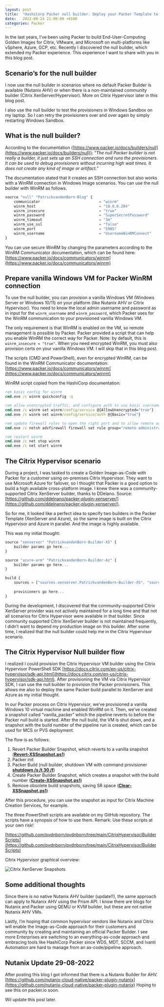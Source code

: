 ```yaml
---
layout: post
title:  "HashiCorp Packer null builder. Deploy your Packer Template to non-supported builders like Citrix Hypervisor and Nutanix AHV"
date:   2022-08-24 21:00:00 +0100
categories: Packer
---
```


In the last years, I’ve been using Packer to build End-User-Computing Golden Images for Citrix, VMware, and Microsoft on multi-platforms like vSphere, Azure, GCP, etc. Recently I discovered the null builder, which extended my Packer experience. This experience I want to share with you in this blog post.

## Scenario’s for the null builder
I now use the null builder in scenarios where no default Packer Builder is available (Nutanix AHV) or when there is a non-maintained community builder (Citrix XenServer/Hypervisor). More on Citrix Hypervisor later in this blog post.

I also use the null builder to test the provisioners in Windows Sandbox on my laptop. So I can retry the provisioners over and over again by simply restarting Windows Sandbox.

## What is the null builder?
According to the documentation ([https://www.packer.io/docs/builders/null](https://www.packer.io/docs/builders/null)): “_The null Packer builder is not really a builder, it just sets up an SSH connection and runs the provisioners. It can be used to debug provisioners without incurring high wait times. It does not create any kind of image or artifact._”

The documentation stated that it creates an SSH connection but also works with a WinRM connection in Windows Image scenarios. You can use the null builder with WinRM as follows.
```javascript 
source "null" "PatrickvandenBorn-Blog" {
    communicator                           = "winrm"
    winrm_host                             = "10.0.0.204"
    winrm_insecure                         = "true"
    winrm_password                         = "SuperSecretPassword"
    winrm_timeout                          = "3m"
    winrm_use_ssl                          = "false"
    winrm_port                             = "5985"
    winrm_username                         = "UsernameWinRMConnect"
}
```
You can use secure WinRM by changing the parameters according to the WinRM Communicator documentation, which can be found here: [https://www.packer.io/docs/communicators/winrm](https://www.packer.io/docs/communicators/winrm)

## Prepare vanilla Windows VM for Packer WinRM connection
To use the null builder, you can provision a vanilla Windows VM (Windows Server or Windows 10/11) on your platform (like Nutanix AHV or Citrix Hypervisor). You need to know the local admin username and password as in input for the ```winrm_username``` and ```winrm_password```, which Packer uses for the WinRM communication to your provisioned vanilla Windows VM.

The only requirement is that WinRM is enabled on the VM, so remote management is possible by Packer. Packer provided a script that can help you enable WinRM the correct way for Packer. 
Note: by default, this is ```winrm_insecure = "true"```. When you need encrypted WinRM, you must also provision certs on your vanilla Windows VM. I will skip that in this blog post.

The scripts (CMD and PowerShell), even for encrypted WinRM, can be found in the WinRM Communicator documentation:  [https://www.packer.io/docs/communicators/winrm](https://www.packer.io/docs/communicators/winrm) 

WinRM script copied from the HashiCorp documentation:
```cmd
rem basic config for winrm
cmd.exe /c winrm quickconfig -q

rem allow unencrypted traffic, and configure auth to use basic username/password auth
cmd.exe /c winrm set winrm/config/service @{AllowUnencrypted="true"}
cmd.exe /c winrm set winrm/config/service/auth @{Basic="true"}

rem update firewall rules to open the right port and to allow remote administration
cmd.exe /c netsh advfirewall firewall set rule group="remote administration" new enable=yes

rem restart winrm
cmd.exe /c net stop winrm
cmd.exe /c net start winrm
```
## The Citrix Hypervisor scenario
During a project, I was tasked to create a Golden Image-as-Code with Packer for a customer using on-premises Citrix Hypervisor. They want to use Microsoft Azure for failover, so I thought that Packer is a good option to build a high available cross-platform image. I knew there was a community-supported Citrix XenServer builder, thanks to DDelano. Source: [https://github.com/ddelnano/packer-plugin-xenserver/](https://github.com/ddelnano/packer-plugin-xenserver/).

So for me, it looked like a perfect idea to specify two builders in the Packer Template (XenServer and Azure), so the same image is built on the Citrix Hypervisor and Azure in parallel. And the image is highly available.

This was my initial thought:
```javascript
source "xenserver" "PatrickvandenBorn-Builder-XS" {
    builder params go here...
}

source "azure-arm" "PatrickvandenBorn-Builder-Az" {
    builder params go here...
}

build {
    sources = ["sources.xenserver.PatrickvandenBorn-Builder-XS", "sources.azurearm.PatrickvandenBorn-Builder-XS"]
   
    provisioners go here...
}
```
During the development, I discovered that the community-supported Citrix XenServer provider was not actively maintained for a long time and that not all scenarios for Citrix Hypervisor were available in that builder. Since community supported Citrix XenServer builder is not maintained frequently, I didn’t want to depend my production image on this builder. After some time, I realized that the null builder could help me in the Citrix Hypervisor scenario.

## The Citrix Hypervisor Null builder flow
I realized I could provision the Citrix Hypervisor VM builder using the Citrix Hypervisor PowerShell SDK [https://docs.citrix.com/en-us/citrix-hypervisor/sdk-api.html](https://docs.citrix.com/en-us/citrix-hypervisor/sdk-api.html). After provisioning the VM via Citrix Hypervisor SDK, I can use the null builder to provision the Packer provisioners. This allows me also to deploy the same Packer build parallel to XenServer and Azure as my initial thought.

In our Packer process on Citrix Hypervisor, we’ve provisioned a vanilla Windows 10 virtual machine and enabled WinRM on it. Then, we’ve created a snapshot called “vanilla_packer” which the pipeline reverts to before the Packer null build is started. After the null build, the VM is shut down, and a snapshot with the build number of the pipeline run is created, which can be used for MCS or PVS deployment.

The flow is as follows:
1. Revert Packer Builder Snapshot, which reverts to a vanilla snapshot (**[Revert-XSSnapshot.ps1](https://github.com/pvdnborn/pvdnborn/blob/main/CitrixHypervisor/BuilderScripts/Revert-XSSnapshot.ps1)**)
1. Packer init
1. Packer Build (null builder, shutdown VM with command provisioner **[shutdown /s /t 30 /f](https://github.com/pvdnborn/pvdnborn/blob/main/Packer-NullBuilder/Win2019_XA-XS.pkr.hcl)**)
1. Create Packer Builder Snapshot, which creates a snapshot with the build number (**[Create-XSSnapshot.ps1](https://github.com/pvdnborn/pvdnborn/blob/main/CitrixHypervisor/BuilderScripts/Create-XSSnapshot.ps1)**)
1. Remove obsolete build snapshots, saving SR space (**[Clear-XSSnapshot.ps1](https://github.com/pvdnborn/pvdnborn/blob/main/CitrixHypervisor/BuilderScripts/Clear-XSSnapshots.ps1)**)

After this procedure, you can use the snapshot as input for Citrix Machine Creation Services, for example.

The three PowerShell scripts are available on my GitHub repository. The scripts have a synopsis of how to use them. Remark: Use these scripts at your own risk!

[https://github.com/pvdnborn/pvdnborn/tree/main/CitrixHypervisor/BuilderScripts](https://github.com/pvdnborn/pvdnborn/tree/main/CitrixHypervisor/BuilderScripts)

Citrix Hypervisor graphical overview:

![Citrix XenServer Snapshots]({{site.baseuirl}}/assets/img/Posts/01-null-builder/XenServerSnapshots.png)

## Some additional thoughts
Since there is no native Nutanix AHV builder (update!!), the same approach can apply to Nutanix AHV using the Prism API. I know there are blogs for Nutanix and Packer using QEMU or KVM builder, but these are not native Nutanix AHV VMs.

Lastly, I’m hoping that common hypervisor vendors like Nutanix and Citrix will enable the Image-as-Code approach for their customers and community by creating and maintaining an official Packer Builder. I see more Enterprises are switching to an everything-as-code approach and embracing tools like HashiCorp Packer since WDS, MDT, SCCM, and Ivanti Automation are hard to manage from an as-code/pipeline approach.

## Nutanix Update 29-08-2022
After posting this blog I got informed that there is a Nutanix Builder for AHV. [https://github.com/nutanix-cloud-native/packer-plugin-nutanix](https://github.com/nutanix-cloud-native/packer-plugin-nutanix) Hoping to see this on packer.io soon.

Wil update this post later.